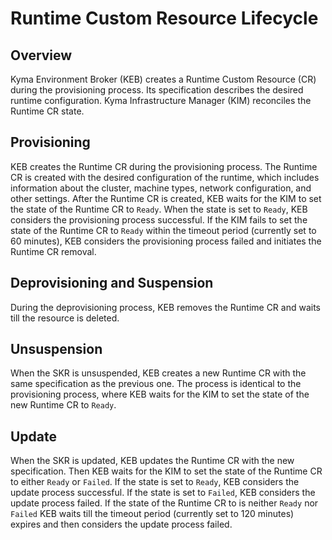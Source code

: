 # Runtime Custom Resource Lifecycle

## Overview

Kyma Environment Broker (KEB) creates a Runtime Custom Resource (CR) during the provisioning process. Its specification describes the desired runtime configuration. 
Kyma Infrastructure Manager (KIM) reconciles the Runtime CR state.

## Provisioning
KEB creates the Runtime CR during the provisioning process. The Runtime CR is created with the desired configuration of the runtime, which includes information about the cluster, machine types, network configuration, and other settings.
After the Runtime CR is created, KEB waits for the KIM to set the state of the Runtime CR to `Ready`. When the state is set to `Ready`, KEB considers the provisioning process successful.
If the KIM fails to set the state of the Runtime CR to `Ready` within the timeout period (currently set to 60 minutes), KEB considers the provisioning process failed and initiates the Runtime CR removal.

## Deprovisioning and Suspension
During the deprovisioning process, KEB removes the Runtime CR and waits till the resource is deleted.

## Unsuspension
When the SKR is unsuspended, KEB creates a new Runtime CR with the same specification as the previous one. The process is identical to the provisioning process, where KEB waits for the KIM to set the state of the new Runtime CR to `Ready`.

## Update
When the SKR is updated, KEB updates the Runtime CR with the new specification. Then KEB waits for the KIM to set the state of the Runtime CR to either `Ready` or `Failed`. If the state is set to `Ready`, KEB considers the update process successful. If the state is set to `Failed`, KEB considers the update process failed.
If the state of the Runtime CR to is neither `Ready` nor `Failed` KEB waits till the timeout period (currently set to 120 minutes) expires and then considers the update process failed.
